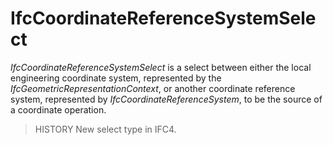 # IfcCoordinateReferenceSystemSelect

_IfcCoordinateReferenceSystemSelect_ is a select between either the local engineering coordinate system, represented by the _IfcGeometricRepresentationContext_, or another coordinate reference system, represented by _IfcCoordinateReferenceSystem_, to be the source of a coordinate operation.<!-- end of definition -->

> HISTORY  New select type in IFC4.
